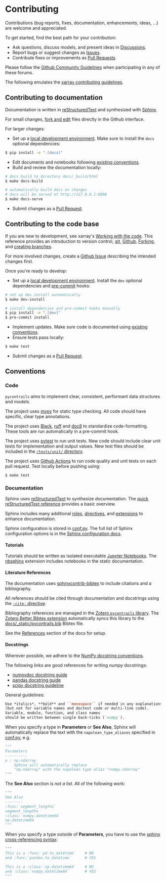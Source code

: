 
# Contributing

Contributions (bug reports, fixes, documentation,
enhancements, ideas, ...) are welcome and appreciated.

To get started, find the best path for your contribution:

- Ask questions, discuss models, and present ideas in [Discussions](https://github.com/contrailcirrus/pycontrails/discussions).
- Report bugs or suggest changes as [Issues](https://github.com/contrailcirrus/pycontrails/issues).
- Contribute fixes or improvements as [Pull Requests](https://github.com/contrailcirrus/pycontrails/pulls).

Please follow the [Github Community Guidelines](https://docs.github.com/en/site-policy/github-terms/github-community-guidelines) when participating in any of these forums.

The following emulates the [xarray contributing guidelines](https://docs.xarray.dev/en/stable/contributing.html).

## Contributing to documentation

Documentation is written in [reStructuredText](http://docutils.sourceforge.net/rst.html) and synthesized with [Sphinx](https://www.sphinx-doc.org/en/master/).

For small changes, [fork and edit](https://docs.github.com/en/repositories/working-with-files/managing-files/editing-files) files directly in the Github interface.

For larger changes:

- Set up a [local development environment](https://py.contrails.org/develop.html).
  Make sure to install the `docs` optional dependencies:

```bash
$ pip install -e ".[docs]"
```

- Edit documents and notebooks following [existing conventions](#conventions).
- Build and review the documentation locally:

```bash
# docs build to directory docs/_build/html
$ make docs-build

# automatically build docs on changes
# docs will be served at http://127.0.0.1:8000
$ make docs-serve
```

- Submit changes as a [Pull Request](https://github.com/contrailcirrus/pycontrails/pulls).

## Contributing to the code base

If you are new to development, see xarray's [Working with the code](https://docs.xarray.dev/en/stable/contributing.html#working-with-the-code).
This reference provides an introduction to version control, [git](http://git-scm.com/), [Github](https://github.com/contrailcirrus/pycontrails),
[Forking](https://docs.github.com/en/get-started/quickstart/fork-a-repo), and [creating branches](https://docs.xarray.dev/en/stable/contributing.html#creating-a-branch).

For more involved changes, create a [Github Issue](https://github.com/contrailcirrus/pycontrails/issues) describing the intended changes first.

Once you're ready to develop:

- Set up a [local development environment](https://py.contrails.org/develop.html).
  Install the `dev` optional dependencies and [pre-commit](https://pre-commit.com/) hooks:

```bash
# set up dev install automatically
$ make dev-install

# install dependencies and pre-commit hooks manually
$ pip install -e ".[dev]"
$ pre-commit install
```

- Implement updates.
  Make sure code is documented using [existing conventions](#conventions).
- Ensure tests pass locally:

```bash
$ make test
```

- Submit changes as a [Pull Request](https://github.com/contrailcirrus/pycontrails/pulls).

## Conventions

### Code

`pycontrails` aims to implement clear, consistent, performant data structures and models.

The project uses [mypy](http://mypy-lang.org/) for static type checking.
All code should have specific, clear type annotations.

The project uses [Black](https://black.readthedocs.io/en/stable/), [ruff](https://github.com/charliermarsh/ruff) and [doc8](https://doc8.readthedocs.io/en/latest/readme.html) to standardize code-formatting.
These tools are run automatically in a pre-commit hook.

The project uses [pytest](https://docs.pytest.org/en/7.2.x/) to run unit tests.
New code should include clear unit tests for implementation and output values.
New test files should be included in the [`/tests/unit/` directory](https://github.com/contrailcirrus/pycontrails/tree/main/tests/unit).

The project uses [Github Actions](https://github.com/contrailcirrus/pycontrails/actions) to run code quality and unit tests on each pull request.
Test locally before pushing using:

```bash
$ make test
```

### Documentation

Sphinx uses [reStructuredText](https://www.sphinx-doc.org/en/master/usage/restructuredtext/basics.html) to synthesize documentation.
The [quick reStructuredText reference](https://docutils.sourceforge.io/docs/user/rst/quickref.html) provides a basic overview.

Sphinx includes many additional [roles](https://www.sphinx-doc.org/en/master/usage/restructuredtext/roles.html), [directives](https://www.sphinx-doc.org/en/master/usage/restructuredtext/directives.html), and [extensions](https://www.sphinx-doc.org/en/master/usage/extensions/index.html) to enhance documentation.

Sphinx configuration is stored in [conf.py](https://github.com/contrailcirrus/pycontrails/blob/main/docs/conf.py).
The full list of Sphinx configuration options is in the [Sphinx configuration docs](https://www.sphinx-doc.org/en/master/usage/configuration.html).

#### Tutorials

Tutorials should be written as isolated executable [Jupyter Notebooks](https://jupyter.org/).
The [nbsphinx](https://nbsphinx.readthedocs.io/en/0.9.1/) extension includes notebooks in the static documentation.

#### Literature References

The documentation uses [sphinxcontrib-bibtex](https://sphinxcontrib-bibtex.readthedocs.io/en/latest/usage.html) to include citations and a bibliography.

All references should be cited through documentation and docstrings using the [`:cite:` directive](https://sphinxcontrib-bibtex.readthedocs.io/en/latest/usage.html#role-cite).

Bibliography references are managed in the [Zotero `pycontrails` library](https://www.zotero.org/groups/4730892/pycontrails/library).
The [Zotero Better Bibtex extension](https://retorque.re/zotero-better-bibtex/installation/) automatically syncs this library
to the [docs/_static/pycontrails.bib](https://github.com/contrailcirrus/pycontrails/blob/main/docs/_static/pycontrails.bib) Bibtex file.

See the [References](https://py.contrails.org/develop.html#references) section of the docs for setup.

#### Docstrings

Wherever possible, we adhere to the [NumPy docstring conventions](https://numpydoc.readthedocs.io/en/latest/format.html).

The following links are good references for writing *numpy* docstrings:

- [numpydoc docstring guide](https://numpydoc.readthedocs.io/en/latest/format.html)
- [pandas docstring guide](https://pandas.pydata.org/docs/development/contributing_docstring.html)
- [scipy docstring guideline](https://docs.scipy.org/doc//scipy/dev/contributor/rendering_documentation.html#documentation-guidelines)

General guidelines:

```rst
Use *italics*, **bold** and ``monospace`` if needed in any explanations 
(but not for variable names and doctest code or multi-line code). 
Variable, module, function, and class names
should be written between single back-ticks (`numpy`).
```

When you specify a type in **Parameters** or **See Also**, Sphinx will automatically replace the text with the `napolean_type_aliases` specified in [conf.py](https://github.com/contrailcirrus/pycontrails/blob/main/docs/conf.py), e.g.

```python
"""
Parameters
----------
x : np.ndarray
    Sphinx will automatically replace
    "np.ndarray" with the napolean type alias "numpy.ndarray"
"""
```

The **See Also** section is *not a list*. All of the following work:

```python
"""
See Also
--------
:func:`segment_lengths`
segment_lengths
:class:`numpy.datetime64`
np.datetime64
"""
```

When you specify a type outside of **Parameters**, you have to use the
[sphinx cross-referencing syntax](https://www.sphinx-doc.org/en/master/usage/restructuredtext/domains.html#cross-referencing-python-objects):

```python
"""
This is a :func:`pd.to_datetime`    # NO
and :func:`pandas.to_datetime`      # YES

This is a :class:`np.datetime64`    # NO
and :class:`numpy.datetime64`       # YES
"""
```
